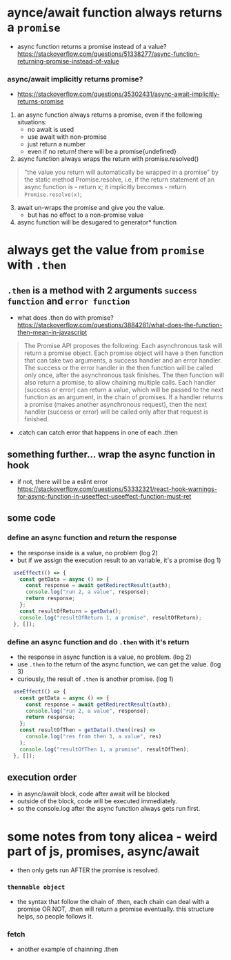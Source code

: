 # aynce/await function always returns a `promise`
- async function returns a promise instead of a value? <br/>
https://stackoverflow.com/questions/51338277/async-function-returning-promise-instead-of-value

### async/await implicitly returns promise?
- https://stackoverflow.com/questions/35302431/async-await-implicitly-returns-promise

1. an async function always returns a promise, even if the following situations:
    - no await is used
    - use await with non-promise
    - just return a number
    - even if no return! there will be a promise{undefined}
2. async function always wraps the return with promise.resolved()

> "the value you return will automatically be wrapped in a promise" by the static method Promise.resolve, i.e, if the return statement of an async function is - return x; it implicitly becomes - return `Promise.resolve(x)`;


3. await un-wraps the promise and give you the value.
    - but has no effect to a non-promise value
4. async function will be desugared to generator* function

# always get the value from `promise` with `.then`

## `.then` is a method with 2 arguments `success function` and `error function`
- what does .then do with promise?        
https://stackoverflow.com/questions/3884281/what-does-the-function-then-mean-in-javascript
> The Promise API proposes the following:
> Each asynchronous task will return a promise object.
> Each promise object will have a then function that can take two arguments, a success handler and an error handler.
> The success or the error handler in the then function will be called only once, after the asynchronous task finishes.
> The then function will also return a promise, to allow chaining multiple calls.
> Each handler (success or error) can return a value, which will be passed to the next function as an argument, in the chain of promises.
> If a handler returns a promise (makes another asynchronous request), then the next handler (success or error) will be called only after that request is finished.

- .catch can catch error that happens in one of each .then

## something further... wrap the async function in hook 
- if not, there will be a eslint error    
https://stackoverflow.com/questions/53332321/react-hook-warnings-for-async-function-in-useeffect-useeffect-function-must-ret

## some code

### define an async function and return the response
- the response inside is a value, no problem (log 2)
- but if we assign the execution result to an variable, it's a promise (log 1)
```js
  useEffect(() => {
    const getData = async () => {
      const response = await getRedirectResult(auth);
      console.log("run 2, a value", response);
      return response;
    };
    const resultOfReturn = getData();
    console.log("resultOfReturn 1, a promise", resultOfReturn);
  }, []);


```

### define an async function and do `.then` with it's return
- the response in async function is a value, no problem. (log 2)
- use `.then` to the return of the async function, we can get the value. (log 3)
- curiously, the result of `.then` is another promise. (log 1)
```js
  useEffect(() => {
    const getData = async () => {
      const response = await getRedirectResult(auth);
      console.log("run 2, a value", response);
      return response;
    };
    const resultOfThen = getData().then((res) =>
      console.log("res from then 3, a value", res)
    );
    console.log("resultOfThen 1, a promise", resultOfThen);
  }, []);

```

## execution order
- in async/await block, code after await will be blocked
- outside of the block, code will be executed immediately.
- so the console.log after the async function always gets run first.


# some notes from tony alicea - weird part of js, promises, async/await
- then only gets run AFTER the promise is resolved.

### `thennable object`
- the syntax that follow the chain of .then, each chain can deal with a promise OR NOT, .then will return a promise eventually. this structure helps, so people follows it. 

### fetch
- another example of chainning .then
